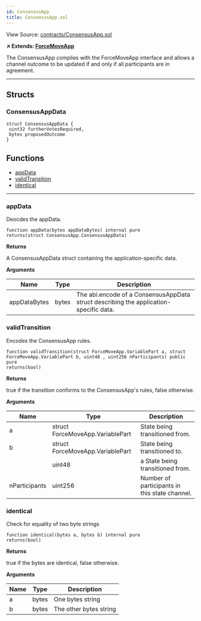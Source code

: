 ```yaml
---
id: ConsensusApp
title: ConsensusApp.sol
---
```


View Source: [contracts/ConsensusApp.sol](https://github.com/statechannels/monorepo/tree/master/packages/nitro-protocol/contracts/ConsensusApp.sol)

**↗ Extends: [ForceMoveApp](ForceMoveApp.md)**

The ConsensusApp complies with the ForceMoveApp interface and allows a channel outcome to be updated if and only if all participants are in agreement.

---

## Structs
### ConsensusAppData

```solidity
struct ConsensusAppData {
 uint32 furtherVotesRequired,
 bytes proposedOutcome
}
```

## Functions

- [appData](#appdata)
- [validTransition](#validtransition)
- [identical](#identical)

---

### appData

Deocdes the appData.

```solidity
function appData(bytes appDataBytes) internal pure
returns(struct ConsensusApp.ConsensusAppData)
```

**Returns**

A ConsensusAppData struct containing the application-specific data.

**Arguments**

| Name        | Type           | Description  |
| ------------- |------------- | -----|
| appDataBytes | bytes | The abi.encode of a ConsensusAppData struct describing the application-specific data. | 

### validTransition

Encodes the ConsensusApp rules.

```solidity
function validTransition(struct ForceMoveApp.VariablePart a, struct ForceMoveApp.VariablePart b, uint48 , uint256 nParticipants) public pure
returns(bool)
```

**Returns**

true if the transition conforms to the ConsensusApp's rules, false otherwise.

**Arguments**

| Name        | Type           | Description  |
| ------------- |------------- | -----|
| a | struct ForceMoveApp.VariablePart | State being transitioned from. | 
| b | struct ForceMoveApp.VariablePart | State being transitioned to. | 
|  | uint48 | a State being transitioned from. | 
| nParticipants | uint256 | Number of participants in this state channel. | 

### identical

Check for equality of two byte strings

```solidity
function identical(bytes a, bytes b) internal pure
returns(bool)
```

**Returns**

true if the bytes are identical, false otherwise.

**Arguments**

| Name        | Type           | Description  |
| ------------- |------------- | -----|
| a | bytes | One bytes string | 
| b | bytes | The other bytes string | 

